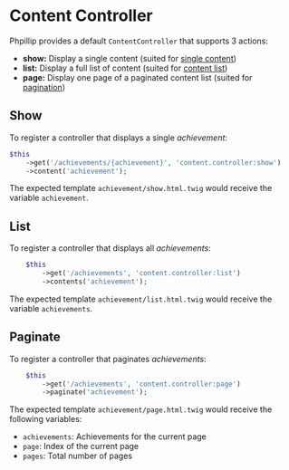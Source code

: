 # Content Controller

Phpillip provides a default `ContentController` that supports 3 actions:

- __show:__ Display a single content (suited for [single content](../feature/helpers.md#single-content))
- __list:__ Display a full list of content (suited for [content list](../feature/helpers.md#content-list))
- __page:__ Display one page of a paginated content list (suited for [pagination](../feature/helpers.md#pagination))

## Show

To register a controller that displays a single _achievement_:

``` php
$this
    ->get('/achievements/{achievement}', 'content.controller:show')
    ->content('achievement');
```

The expected template `achievement/show.html.twig` would receive the variable `achievement`.

## List

To register a controller that displays all _achievements_:

``` php
    $this
        ->get('/achievements', 'content.controller:list')
        ->contents('achievement');
```

The expected template `achievement/list.html.twig` would receive the variable `achievements`.

## Paginate

To register a controller that paginates _achievements_:

``` php
    $this
        ->get('/achievements', 'content.controller:page')
        ->paginate('achievement');
```

The expected template `achievement/page.html.twig` would receive the following variables:
- `achievements`: Achievements for the current page
- `page`: Index of the current page
- `pages`: Total number of pages
